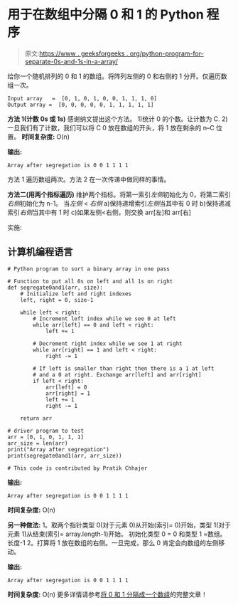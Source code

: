 # 用于在数组中分隔 0 和 1 的 Python 程序

> 原文:[https://www . geeksforgeeks . org/python-program-for-separate-0s-and-1s-in-a-array/](https://www.geeksforgeeks.org/python-program-for-segregate-0s-and-1s-in-an-array/)

给你一个随机排列的 0 和 1 的数组。将阵列左侧的 0 和右侧的 1 分开。仅遍历数组一次。

```
Input array   =  [0, 1, 0, 1, 0, 0, 1, 1, 1, 0] 
Output array =  [0, 0, 0, 0, 0, 1, 1, 1, 1, 1] 
```

**方法 1(计数 0s 或 1s)**
感谢纳文提出这个方法。
1)统计 0 的个数。让计数为 C.
2)一旦我们有了计数，我们可以将 C 0 放在数组的开头，将 1 放在剩余的 n–C 位置。
**时间复杂度:** O(n)

**输出:**

```
Array after segregation is 0 0 1 1 1 1 
```

方法 1 遍历数组两次。方法 2 在一次传递中做同样的事情。

**方法二(用两个指标遍历)**
维护两个指标。将第一索引*左侧*初始化为 0，将第二索引*右侧*初始化为 n-1。
当*左侧* < *右侧*
a)保持递增索引*左侧*当其中有 0 时
b)保持递减索引*右侧*当其中有 1 时
c)如果左侧<右侧，则交换 arr[左]和 arr[右]

实施:

## 计算机编程语言

```
# Python program to sort a binary array in one pass

# Function to put all 0s on left and all 1s on right
def segregate0and1(arr, size):
    # Initialize left and right indexes
    left, right = 0, size-1

    while left < right:
        # Increment left index while we see 0 at left
        while arr[left] == 0 and left < right:
            left += 1

        # Decrement right index while we see 1 at right
        while arr[right] == 1 and left < right:
            right -= 1

        # If left is smaller than right then there is a 1 at left
        # and a 0 at right. Exchange arr[left] and arr[right]
        if left < right:
            arr[left] = 0
            arr[right] = 1
            left += 1
            right -= 1

    return arr

# driver program to test
arr = [0, 1, 0, 1, 1, 1]
arr_size = len(arr)
print("Array after segregation")
print(segregate0and1(arr, arr_size))

# This code is contributed by Pratik Chhajer
```

**输出:**

```
Array after segregation is 0 0 1 1 1 1 
```

**时间复杂度:** O(n)

**另一种做法:**
1。取两个指针类型 0(对于元素 0)从开始(索引= 0)开始，类型 1(对于元素 1)从结束(索引= array.length-1)开始。
初始化类型 0 = 0 和类型 1 =数组。长度-1
2。打算将 1 放在数组的右侧。一旦完成，那么 0 肯定会向数组的左侧移动。

**输出:**

```
Array after segregation is 0 0 1 1 1 1 
```

**时间复杂度:** O(n)
更多详情请参考[将 0 和 1 分隔成一个数组](https://www.geeksforgeeks.org/segregate-0s-and-1s-in-an-array-by-traversing-array-once/)的完整文章！